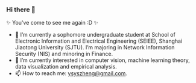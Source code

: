 ### Hi there 👋

✨ You've come to see me again :D ✨

- 📖 I’m currently a sophomore undergraduate student at School of Electronic Information and Electrical Engineering (SEIEE), Shanghai Jiaotong University (SJTU). I’m majoring in Network Information Security (NIS) and minoring in Finance.
- 🔭 I’m currently interested in computer vision, machine learning theory, data visualization and empirical analysis.
- 📫 How to reach me: ysyszheng@gmail.com.

<!-- [![Anurag's GitHub stats](https://github-readme-stats.vercel.app/api?username=ArtistYusen&show_icons=true&theme=onedark)](https://github.com/anuraghazra/github-readme-stats). -->

<!--
**ArtistYusen/ArtistYusen** is a ✨ _special_ ✨ repository because its `README.md` (this file) appears on your GitHub profile.

Here are some ideas to get you started:

- 🔭 I’m currently working on ...
- 🌱 I’m currently learning ...
- 👯 I’m looking to collaborate on ...
- 🤔 I’m looking for help with ...
- 💬 Ask me about ...
- 📫 How to reach me: ...
- 😄 Pronouns: ...
- ⚡ Fun fact: ...
-->
